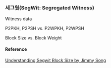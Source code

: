 ### 세그윗\(SegWit: Segregated Witness\)

Witness data

P2PKH, P2PSH vs. P2WPKH, P2WPSH

Block Size vs. Block Weight

#### Reference

[Understanding Segwit Block Size by Jimmy Song](https://medium.com/@jimmysong/understanding-segwit-block-size-fd901b87c9d4)

